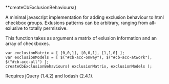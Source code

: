 **createCbExclusionBehaviours()

A minimal javascript implementation for adding exclusion behaviour to html checkbox groups.
Exlusions patterns can be arbitrary, ranging from all-exlusive to totally permissive.

This function takes as argument a matrix of exlusion information and an array of checkboxes.

    var exclusionMatrix = [ [0,0,1], [0,0,1], [1,1,0] ];
    var exclusionModels = [ $("#cb-acc-onway"), $("#cb-acc-atwork"), $("#cb-acc-all") ];
    createCbExclusionBehaviours( exclusionMatrix, exclusionModels );


Requires jQuery (1.4.2) and lodash (2.4.1).
